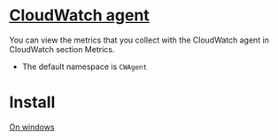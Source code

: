 # [CloudWatch agent](https://github.com/aws/amazon-cloudwatch-agent/)


You can view the metrics that you collect with the CloudWatch agent in CloudWatch section Metrics.
- The default namespace is `CWAgent`

# Install
[On windows](https://github.com/davidkhala/windows-utils/blob/master/aws/cloudwatch/agent.md#install)
